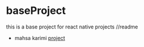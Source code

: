 # baseProject
this is a base project for react native projects
//readme
- mahsa karimi [project](https://github.com/KamyabAbedi/BreastCancerCoimbra)
